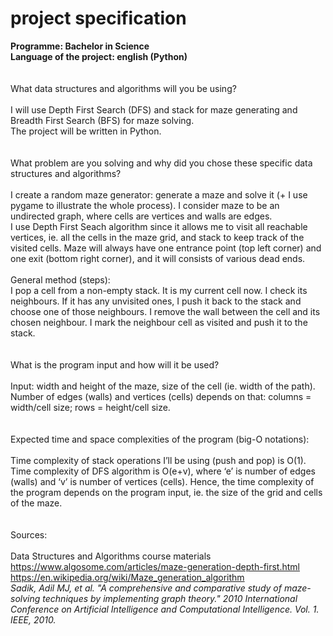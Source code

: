 # project specification
**Programme: Bachelor in Science <br/>
Language of the project: english (Python) <br/>**
<br/>
<br/>
What data structures and algorithms will you be using? <br/>
<br/>
I will use Depth First Search (DFS) and stack for maze generating and Breadth First Search (BFS) for maze solving. <br/>
The project will be written in Python. <br/>
<br/>
<br/>
What problem are you solving and why did you chose these specific data structures and algorithms?<br/>
<br/>
I create a random maze generator: generate a maze and solve it (+ I use pygame to illustrate the whole process). I consider maze to be an undirected graph, where cells are vertices and walls are edges.<br/>
I use Depth First Seach algorithm since it allows me to visit all reachable vertices, ie. all the cells in the maze grid, and stack to keep track of the visited cells. Maze will always have one entrance point (top left corner) and one exit (bottom right corner), and it will consists of various dead ends. <br/>
<br/>
General method (steps): <br/>
I pop a cell from a non-empty stack. It is my current cell now. I check its neighbours. If it has any unvisited ones, I push it back to the stack and choose one of those neighbours. I remove the wall between the cell and its chosen neighbour. I mark the neighbour cell as visited and push it to the stack. <br/>
<br/>
<br/>
What is the program input and how will it be used?<br/>
<br/>
Input: width and height of the maze, size of the cell (ie. width of the path). Number of edges (walls) and vertices (cells) depends on that: columns = width/cell size; rows = height/cell size.<br/>
<br/>
<br/>
Expected time and space complexities of the program (big-O notations): <br/>
<br/>
Time complexity of stack operations I’ll be using (push and pop) is O(1). Time complexity of DFS algorithm is O(e+v), where ‘e’ is number of edges (walls) and ‘v’ is number of vertices (cells). Hence, the time complexity of the program depends on the program input, ie. the size of the grid and cells of the maze. <br/>
<br/>
<br/>
Sources:<br/>
<br/>
Data Structures and Algorithms course materials <br/>
https://www.algosome.com/articles/maze-generation-depth-first.html <br/>
https://en.wikipedia.org/wiki/Maze_generation_algorithm <br/>
*Sadik, Adil MJ, et al. "A comprehensive and comparative study of maze-solving techniques by implementing graph theory." 2010 International Conference on Artificial Intelligence and Computational Intelligence. Vol. 1. IEEE, 2010.*
